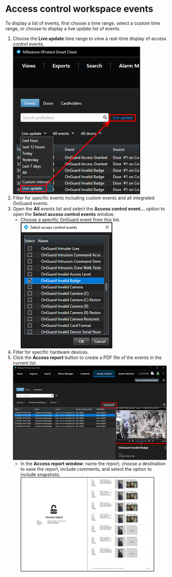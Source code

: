 # Access control workspace events

To display a list of events, first choose a time range, select a custom time range, or choose to display a live update list of events.

1. Choose the **Live update** time range to view a real-time display of access control events.</br>
    ![LiveUpdate](img/CXAL.acwevents1.png)
2. Filter for specific events including custom events and all integrated OnGuard events.
3. Open the **All** events list and select the **Access control event…** option to open the **Select access control events** window.
    + Choose a specific OnGuard event from this list.</br>
        ![SCEventList](img/CXAL.acwevents2.png)
4. Filter for specific hardware devices.
5. Click the **Access report** button to create a PDF file of the events in the current list.</br>
    ![AccessReport](img/CXAL.acwevents3.png)
    + In the **Access report window**: name the report, choose a destination to save the report, include comments, and select the option to include snapshots.</br>
        ![ReportPDF](img/SCFeatures_4.png)